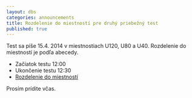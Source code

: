 ```yaml
---
layout: dbs
categories: announcements
title: Rozdelenie do miestností pre druhý priebežný test
published: true
---
```

Test sa píše 15.4. 2014 v miestnostiach U120, U80 a U40. Rozdelenie do miestností je podľa abecedy.

* Začiatok testu 12:00
* Ukončenie testu 12:30 
* [Rozdelenie do miestností](/DBS2014_II_priebezny_test.pdf)

Prosím prídite včas.






